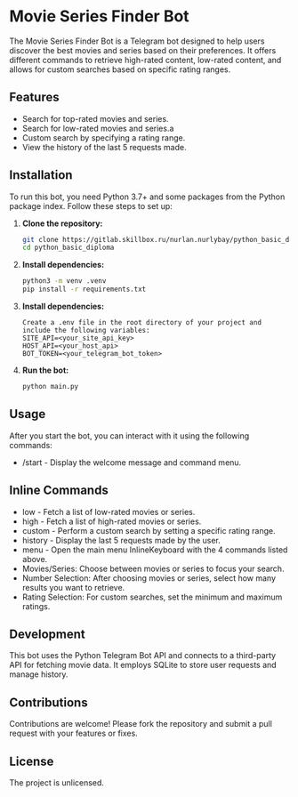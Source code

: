 # Movie Series Finder Bot

The Movie Series Finder Bot is a Telegram bot designed to help users discover the best movies and series based on their preferences. It offers different commands to retrieve high-rated content, low-rated content, and allows for custom searches based on specific rating ranges.

## Features

- Search for top-rated movies and series.
- Search for low-rated movies and series.a
- Custom search by specifying a rating range.
- View the history of the last 5 requests made.

## Installation

To run this bot, you need Python 3.7+ and some packages from the Python package index. Follow these steps to set up:

1. **Clone the repository:**
   ```bash
   git clone https://gitlab.skillbox.ru/nurlan.nurlybay/python_basic_diploma.git
   cd python_basic_diploma

2. **Install dependencies:**
   ```bash
   python3 -m venv .venv
   pip install -r requirements.txt
   
3. **Install dependencies:**
   ```
   Create a .env file in the root directory of your project and include the following variables:
   SITE_API=<your_site_api_key>
   HOST_API=<your_host_api>
   BOT_TOKEN=<your_telegram_bot_token>
   
4. **Run the bot:**
   ```bash
   python main.py

## Usage

After you start the bot, you can interact with it using the following commands:
- /start - Display the welcome message and command menu.

## Inline Commands

- low - Fetch a list of low-rated movies or series.
- high - Fetch a list of high-rated movies or series.
- custom - Perform a custom search by setting a specific rating range.
- history - Display the last 5 requests made by the user.
- menu - Open the main menu InlineKeyboard with the 4 commands listed above.
- Movies/Series: Choose between movies or series to focus your search.
- Number Selection: After choosing movies or series, select how many results you want to retrieve.
- Rating Selection: For custom searches, set the minimum and maximum ratings.

## Development
This bot uses the Python Telegram Bot API and connects to a third-party API for fetching movie data. It employs SQLite to store user requests and manage history.

## Contributions
Contributions are welcome! Please fork the repository and submit a pull request with your features or fixes.

## License
The project is unlicensed.

